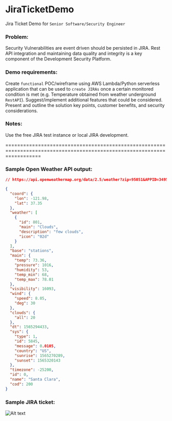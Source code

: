 # JiraTicketDemo
Jira Ticket Demo for `Senior Software/Security Engineer`

### Problem:
Security Vulnerabilities are event driven should be persisted in JIRA. Rest API integration and maintaining data quality 
and integrity is a key component of the Development Security Platform. 

### Demo requirements:
Create `functional` POC/wireframe using AWS Lambda/Python serverless application that can be used to `create JIRAs` once 
a certain monitored condition is met (e.g. Temperature obtained from weather underground `RestAPI`).
Suggest/implement additional features that could be considered.
Present and outline the solution key points, customer benefits, and security considerations.

### Notes: 
Use the free JIRA test instance or local JIRA development.

========================================================================================================================
### Sample Open Weather API output:
```json
// https://api.openweathermap.org/data/2.5/weather?zip=95051&APPID=349573272b4f8cf9a6c3ce64750b5d83&units=imperial

{
  "coord": {
    "lon": -121.98,
    "lat": 37.35
  },
  "weather": [
    {
      "id": 801,
      "main": "Clouds",
      "description": "few clouds",
      "icon": "02d"
    }
  ],
  "base": "stations",
  "main": {
    "temp": 73.36,
    "pressure": 1016,
    "humidity": 53,
    "temp_min": 68,
    "temp_max": 78.01
  },
  "visibility": 16093,
  "wind": {
    "speed": 8.05,
    "deg": 30
  },
  "clouds": {
    "all": 20
  },
  "dt": 1565294433,
  "sys": {
    "type": 1,
    "id": 5845,
    "message": 0.0105,
    "country": "US",
    "sunrise": 1565270289,
    "sunset": 1565320143
  },
  "timezone": -25200,
  "id": 0,
  "name": "Santa Clara",
  "cod": 200
}
```

### Sample JIRA ticket:
![Alt text](JiraTicketDemo/blob/master/misc/SampleJiraTicket.png?raw=true "SampleJiraTicket")

